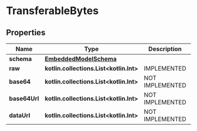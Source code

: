 
# TransferableBytes

## Properties
Name | Type | Description | Notes
------------ | ------------- | ------------- | -------------
**schema** | [**EmbeddedModelSchema**](EmbeddedModelSchema) |  |  [optional]
**raw** | **kotlin.collections.List&lt;kotlin.Int&gt;** | IMPLEMENTED |  [optional]
**base64** | **kotlin.collections.List&lt;kotlin.Int&gt;** | NOT IMPLEMENTED |  [optional]
**base64Url** | **kotlin.collections.List&lt;kotlin.Int&gt;** | NOT IMPLEMENTED |  [optional]
**dataUrl** | **kotlin.collections.List&lt;kotlin.Int&gt;** | NOT IMPLEMENTED |  [optional]




